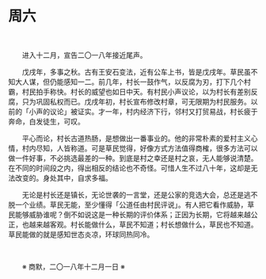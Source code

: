 # 周六

&emsp;&emsp;

&emsp;&emsp;进入十二月，宣告二〇一八年接近尾声。

&emsp;&emsp;戊戌年，多事之秋。古有王安石变法，近有公车上书，皆是戊戌年。草民虽不知大人谋，但仍能感知一二。前几年，村长一鼓作气，以反腐为刃，打下几个村霸，村民拍手称快。村长的威望也如日中天。有村民小声议论，以为村长有差别反腐，只为巩固私权而已。戊戌年初，村长宣布修改村章，可无限期为村民服务。以前的「小声的议论」被证实。才一年，村内经济下行，邻村又打贸易战，村长疲于奔命，白发徒生，可叹。

&emsp;&emsp;平心而论，村长古道热肠，是想做出一番事业的。他的非常朴素的爱村主义心情，村内尽知，人皆称道。可是草民觉得，好像方式方法值得商榷，很多方法可以做一件好事，不必挑选最差的一种。到底是村之幸还是村之哀，无人能够说清楚。在不同的时间段之内，得出相反的结论也不奇怪。可惜人生不过八十年，这却是无法改变的。身处其中，自求多福。

&emsp;&emsp;无论是村长还是镇长，无论世袭的一言堂，还是公家的竞选大会，总还是逃不脱一个业绩。草民无能，至少懂得「公道任由村民评说」。有人把它看作威胁，草民能够威胁谁呢？倒不如说这是一种长期的评价体系；正因为长期，它将越来越公正，也越来越客观。村长能做什么，草民不知道；村长想做什么，草民也不知道。草民能做的就是感知世态炎凉，环球同热同冷。

&emsp;&emsp;

&emsp;&emsp;※ 商默，二〇一八年十二月一日 ※